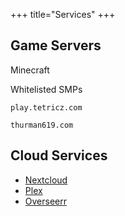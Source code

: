 +++
title="Services"
+++

## Game Servers

Minecraft  

Whitelisted SMPs

``` http
play.tetricz.com
```

``` http
thurman619.com
```

## Cloud Services

* [Nextcloud](https://cloud.tetricz.com/)
* [Plex](https://app.plex.tv/)
* [Overseerr](https://seerr.tetricz.com/)
